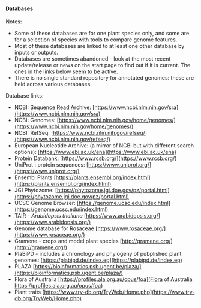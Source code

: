 #### Databases

Notes:

* Some of these databases are for one plant species only, and some are for a selection of species with tools to compare genome features.
* Most of these databases are linked to at least one other database by inputs or outputs.
* Databases are sometimes abandoned - look at the most recent update/release or news on the start page to find out if it is current. The ones in the links below seem to be active.
* There is no single standard repository for annotated genomes: these are held across various databases.


Database links:

* NCBI: Sequence Read Archive: [https://www.ncbi.nlm.nih.gov/sra](https://www.ncbi.nlm.nih.gov/sra)
* NCBI: Genomes: [https://www.ncbi.nlm.nih.gov/home/genomes/](https://www.ncbi.nlm.nih.gov/home/genomes/)
* NCBI: RefSeq: [https://www.ncbi.nlm.nih.gov/refseq/](https://www.ncbi.nlm.nih.gov/refseq/)
* European Nucleotide Archive: (a mirror of NCBI but with different search options): [https://www.ebi.ac.uk/ena](https://www.ebi.ac.uk/ena)
* Protein Databank: [https://www.rcsb.org/](https://www.rcsb.org/)
* UniProt : protein sequences: [https://www.uniprot.org/](https://www.uniprot.org/)
* Ensembl Plants [https://plants.ensembl.org/index.html](https://plants.ensembl.org/index.html)
* JGI Phytozome: [https://phytozome.jgi.doe.gov/pz/portal.html](https://phytozome.jgi.doe.gov/pz/portal.html)
* UCSC Genome Browser: [https://genome.ucsc.edu/index.html](https://genome.ucsc.edu/index.html)
* TAIR - *Arabidopsis thaliana* [https://www.arabidopsis.org/](https://www.arabidopsis.org/)
* Genome database for Rosaceae [https://www.rosaceae.org/](https://www.rosaceae.org/)
* Gramene - crops and model plant species [http://gramene.org/](http://gramene.org/)
* PlaBiPD - includes a chronology and phylogeny of pubplished plant genomes: [https://plabipd.de/index.ep](https://plabipd.de/index.ep)
* PLAZA [https://bioinformatics.psb.ugent.be/plaza/](https://bioinformatics.psb.ugent.be/plaza/)
* Flora of Australia [https://profiles.ala.org.au/opus/foa](Flora of Australia https://profiles.ala.org.au/opus/foa)
* Plant traits [https://www.try-db.org/TryWeb/Home.php](https://www.try-db.org/TryWeb/Home.php)
